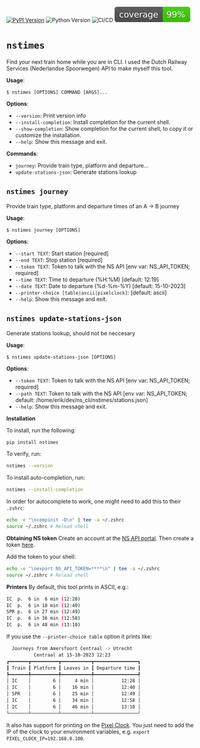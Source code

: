 
[![PyPI Version](https://img.shields.io/pypi/v/nstimes.svg)](https://pypi.org/project/nstimes)
![Python Version](https://img.shields.io/badge/Python-3.10%20%E2%86%92%203.12-blue)
![CI/CD](https://github.com/evanraalte/nstimes/actions/workflows/actions.yml/badge.svg)
![Coverage](https://github.com/evanraalte/nstimes/blob/main/coverage.svg?raw=1)


# `nstimes`

Find your next train home while you are in CLI. I used the Dutch Railway Services (Nederlandse Spoorwegen) API to make myself this tool.

**Usage**:

```console
$ nstimes [OPTIONS] COMMAND [ARGS]...
```

**Options**:

* `--version`: Print version info
* `--install-completion`: Install completion for the current shell.
* `--show-completion`: Show completion for the current shell, to copy it or customize the installation.
* `--help`: Show this message and exit.

**Commands**:

* `journey`: Provide train type, platform and departure...
* `update-stations-json`: Generate stations lookup

## `nstimes journey`

Provide train type, platform and departure times of an A -> B journey

**Usage**:

```console
$ nstimes journey [OPTIONS]
```

**Options**:

* `--start TEXT`: Start station  [required]
* `--end TEXT`: Stop station  [required]
* `--token TEXT`: Token to talk with the NS API  [env var: NS_API_TOKEN; required]
* `--time TEXT`: Time to departure (%H:%M)  [default: 12:19]
* `--date TEXT`: Date to departure (%d-%m-%Y)  [default: 15-10-2023]
* `--printer-choice [table|ascii|pixelclock]`: [default: ascii]
* `--help`: Show this message and exit.

## `nstimes update-stations-json`

Generate stations lookup, should not be neccesary

**Usage**:

```console
$ nstimes update-stations-json [OPTIONS]
```

**Options**:

* `--token TEXT`: Token to talk with the NS API  [env var: NS_API_TOKEN; required]
* `--path TEXT`: Token to talk with the NS API  [env var: NS_API_TOKEN; default: /home/erik/dev/ns_cli/nstimes/stations.json]
* `--help`: Show this message and exit.



**Installation**

To install, run the following:
```bash
pip install nstimes
```

To verify, run:
```bash
nstimes --version
```

To install auto-completion, run:
```bash
nstimes --install-completion
```

In order for autocomplete to work, one might need to add this to their `.zshrc`:
```bash
echo -e "\ncompinit -D\n" | tee -a ~/.zshrc
source ~/.zshrc # Reload shell
```

**Obtaining NS token**
Create an account at the [NS API portal](https://apiportal.ns.nl/signin).
Then create a token [here](https://apiportal.ns.nl/api-details#api=reisinformatie-api).

Add the token to your shell:
```bash
echo -e "\nexport NS_API_TOKEN=****\n" | tee -a ~/.zshrc
source ~/.zshrc # Reload shell
```


**Printers**
By default, this tool prints in ASCII, e.g.:
```bash
IC  p.  6 in  6 min (12:28)
IC  p.  6 in 18 min (12:40)
SPR p.  6 in 27 min (12:49)
IC  p.  6 in 36 min (12:58)
IC  p.  6 in 48 min (13:10)
```
If you use the `--printer-choice table` option it prints like:
```bash
  Journeys from Amersfoort Centraal -> Utrecht
          Centraal at 15-10-2023 12:23
┏━━━━━━━┳━━━━━━━━━━┳━━━━━━━━━━━┳━━━━━━━━━━━━━━━━┓
┃ Train ┃ Platform ┃ Leaves in ┃ Departure time ┃
┡━━━━━━━╇━━━━━━━━━━╇━━━━━━━━━━━╇━━━━━━━━━━━━━━━━┩
│ IC    │        6 │     4 min │          12:28 │
│ IC    │        6 │    16 min │          12:40 │
│ SPR   │        6 │    25 min │          12:49 │
│ IC    │        6 │    34 min │          12:58 │
│ IC    │        6 │    46 min │          13:10 │
└───────┴──────────┴───────────┴────────────────┘
```
It also has support for printing on the [Pixel Clock](https://github.com/Blueforcer/awtrix-light). You just need to add the IP of the clock to your environment variables, e.g. `export PIXEL_CLOCK_IP=192.168.0.100`.
